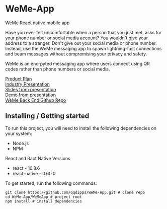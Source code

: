 # WeMe-App
WeMe React native mobile app

Have you ever felt uncomfortable when a person that you just met, asks for your phone number or social media account? You wouldn't give your address to a stranger. Don't give out your social media or phone number. Instead, use the WeMe messaging app to spawn lightning-fast connections and beam messages without compromising your privacy and safety.

WeMe is an encrpyted messaging app where users connect using QR codes rather than phone numbers or social media.

[Product Plan](https://gist.github.com/qqdipps/11b99b19e04908463803538ca15b2ba7)    
[Industry Presentation](https://www.youtube.com/watch?v=nirNad86kB0&feature=youtu.be)    
[Slides from presentation](https://docs.google.com/presentation/d/1IgYLfeb42mBkXCgYmtNrP9bqLfOIke9Knrp_yNDuSPU/edit?usp=sharing)     
[Demo from presentation](https://drive.google.com/file/d/1i0CVgXT4u0ioCJqqLXcQp7xs_MI98jPN/view?usp=sharing)    
[WeMe Back End Github Repo](https://github.com/qqdipps/WeMe-Api)
 

## Installing / Getting started

To run this project, you will need to install the following dependencies on your system:
* Node.js
* NPM

React and Ract Native Versions

* react - 16.8.6
* react-native -  0.60.0

To get started, run the following commands:

```shell
git clone https://github.com/qqdipps/WeMe-App.git # clone repo
cd WeMe-App/WeMeApp # project root
npm install # install dependencies

```
